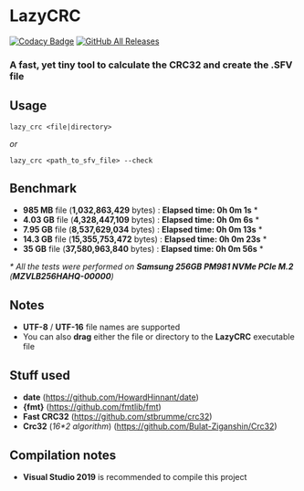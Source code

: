 # **LazyCRC**

[![Codacy Badge](https://api.codacy.com/project/badge/Grade/d48b3ae4ade342e9942bf76dd5816c8f)](https://app.codacy.com/manual/iArtorias/lazy_crc?utm_source=github.com&utm_medium=referral&utm_content=iArtorias/lazy_crc&utm_campaign=Badge_Grade_Dashboard)
[![GitHub All Releases](https://img.shields.io/github/downloads/iArtorias/lazy_crc/total.svg)](https://github.com/iArtorias/lazy_crc/releases)

### A fast, yet tiny tool to calculate the CRC32 and create the .SFV file

## Usage

```
lazy_crc <file|directory>
```

*or*

```
lazy_crc <path_to_sfv_file> --check
```

## Benchmark

- **985 MB** file (**1,032,863,429** bytes) : **Elapsed time: 0h 0m 1s** *
- **4.03 GB** file (**4,328,447,109** bytes) : **Elapsed time: 0h 0m 6s** *
- **7.95 GB** file (**8,537,629,034** bytes) : **Elapsed time: 0h 0m 13s** *
- **14.3 GB** file (**15,355,753,472** bytes) : **Elapsed time: 0h 0m 23s** *
- **35 GB** file (**37,580,963,840** bytes) : **Elapsed time: 0h 0m 56s** *

_* All the tests were performed on **Samsung 256GB PM981 NVMe PCIe M.2** (**MZVLB256HAHQ-00000**)_

## Notes
- **UTF-8** / **UTF-16** file names are supported
- You can also **drag** either the file or directory to the **LazyCRC** executable file

## Stuff used

- **date** (https://github.com/HowardHinnant/date)
- **{fmt}** (https://github.com/fmtlib/fmt)
- **Fast CRC32** (https://github.com/stbrumme/crc32)
- **Crc32** (_16*2 algorithm_) (https://github.com/Bulat-Ziganshin/Crc32)

## Compilation notes

- **Visual Studio 2019** is recommended to compile this project
